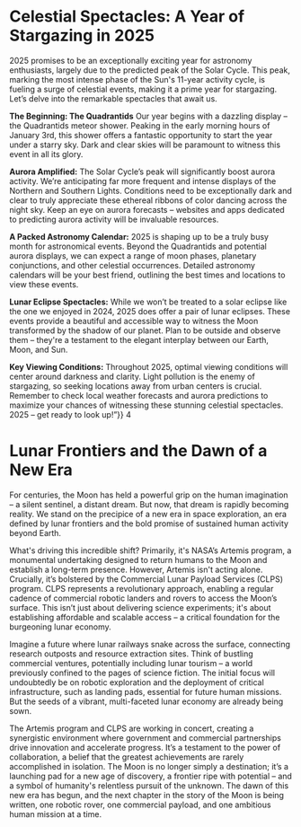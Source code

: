 # Celestial Spectacles: A Year of Stargazing in 2025
2025 promises to be an exceptionally exciting year for astronomy enthusiasts, largely due to the predicted peak of the Solar Cycle. This peak, marking the most intense phase of the Sun's 11-year activity cycle, is fueling a surge of celestial events, making it a prime year for stargazing. Let’s delve into the remarkable spectacles that await us.

**The Beginning: The Quadrantids** Our year begins with a dazzling display – the Quadrantids meteor shower. Peaking in the early morning hours of January 3rd, this shower offers a fantastic opportunity to start the year under a starry sky. Dark and clear skies will be paramount to witness this event in all its glory.

**Aurora Amplified:** The Solar Cycle’s peak will significantly boost aurora activity. We’re anticipating far more frequent and intense displays of the Northern and Southern Lights. Conditions need to be exceptionally dark and clear to truly appreciate these ethereal ribbons of color dancing across the night sky. Keep an eye on aurora forecasts – websites and apps dedicated to predicting aurora activity will be invaluable resources.

**A Packed Astronomy Calendar:** 2025 is shaping up to be a truly busy month for astronomical events. Beyond the Quadrantids and potential aurora displays, we can expect a range of moon phases, planetary conjunctions, and other celestial occurrences. Detailed astronomy calendars will be your best friend, outlining the best times and locations to view these events.

**Lunar Eclipse Spectacles:** While we won’t be treated to a solar eclipse like the one we enjoyed in 2024, 2025 does offer a pair of lunar eclipses. These events provide a beautiful and accessible way to witness the Moon transformed by the shadow of our planet. Plan to be outside and observe them – they're a testament to the elegant interplay between our Earth, Moon, and Sun.

**Key Viewing Conditions:** Throughout 2025, optimal viewing conditions will center around darkness and clarity. Light pollution is the enemy of stargazing, so seeking locations away from urban centers is crucial. Remember to check local weather forecasts and aurora predictions to maximize your chances of witnessing these stunning celestial spectacles. 2025 – get ready to look up!”}}  4
# Lunar Frontiers and the Dawn of a New Era
For centuries, the Moon has held a powerful grip on the human imagination – a silent sentinel, a distant dream. But now, that dream is rapidly becoming reality. We stand on the precipice of a new era in space exploration, an era defined by lunar frontiers and the bold promise of sustained human activity beyond Earth. 

What's driving this incredible shift? Primarily, it's NASA’s Artemis program, a monumental undertaking designed to return humans to the Moon and establish a long-term presence. However, Artemis isn't acting alone. Crucially, it’s bolstered by the Commercial Lunar Payload Services (CLPS) program. CLPS represents a revolutionary approach, enabling a regular cadence of commercial robotic landers and rovers to access the Moon’s surface. This isn’t just about delivering science experiments; it's about establishing affordable and scalable access – a critical foundation for the burgeoning lunar economy.

Imagine a future where lunar railways snake across the surface, connecting research outposts and resource extraction sites. Think of bustling commercial ventures, potentially including lunar tourism – a world previously confined to the pages of science fiction. The initial focus will undoubtedly be on robotic exploration and the deployment of critical infrastructure, such as landing pads, essential for future human missions.  But the seeds of a vibrant, multi-faceted lunar economy are already being sown.

The Artemis program and CLPS are working in concert, creating a synergistic environment where government and commercial partnerships drive innovation and accelerate progress.  It’s a testament to the power of collaboration, a belief that the greatest achievements are rarely accomplished in isolation. The Moon is no longer simply a destination; it’s a launching pad for a new age of discovery, a frontier ripe with potential – and a symbol of humanity's relentless pursuit of the unknown. The dawn of this new era has begun, and the next chapter in the story of the Moon is being written, one robotic rover, one commercial payload, and one ambitious human mission at a time.
